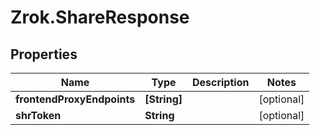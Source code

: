 # Zrok.ShareResponse

## Properties

Name | Type | Description | Notes
------------ | ------------- | ------------- | -------------
**frontendProxyEndpoints** | **[String]** |  | [optional] 
**shrToken** | **String** |  | [optional] 


